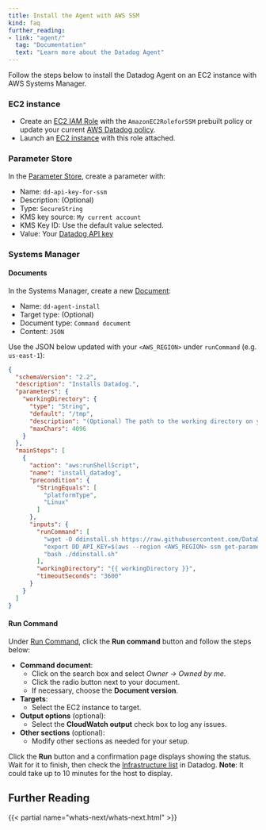 ```yaml
---
title: Install the Agent with AWS SSM
kind: faq
further_reading:
- link: "agent/"
  tag: "Documentation"
  text: "Learn more about the Datadog Agent"
---
```


Follow the steps below to install the Datadog Agent on an EC2 instance with AWS Systems Manager.

### EC2 instance
* Create an [EC2 IAM Role][1] with the `AmazonEC2RoleforSSM` prebuilt policy or update your current [AWS Datadog policy][2].
* Launch an [EC2 instance][3] with this role attached.

### Parameter Store
In the [Parameter Store][4], create a parameter with:

* Name: `dd-api-key-for-ssm`
* Description: (Optional)
* Type: `SecureString`
* KMS key source: `My current account`
* KMS Key ID: Use the default value selected.
* Value: Your [Datadog API key][5]

### Systems Manager
#### Documents
In the Systems Manager, create a new [Document][6]:

* Name: `dd-agent-install`
* Target type: (Optional)
* Document type: `Command document`
* Content: `JSON`

Use the JSON below updated with your `<AWS_REGION>` under `runCommand` (e.g. `us-east-1`):
```json
{
  "schemaVersion": "2.2",
  "description": "Installs Datadog.",
  "parameters": {
    "workingDirectory": {
      "type": "String",
      "default": "/tmp",
      "description": "(Optional) The path to the working directory on your instance.",
      "maxChars": 4096
    }
  },
  "mainSteps": [
    {
      "action": "aws:runShellScript",
      "name": "install_datadog",
      "precondition": {
        "StringEquals": [
          "platformType",
          "Linux"
        ]
      },
      "inputs": {
        "runCommand": [
          "wget -O ddinstall.sh https://raw.githubusercontent.com/DataDog/datadog-agent/master/cmd/agent/install_script.sh",
          "export DD_API_KEY=$(aws --region <AWS_REGION> ssm get-parameters --names dd-api-key-for-ssm --with-decryption --query Parameters[].Value --output text)",
          "bash ./ddinstall.sh"
        ],
        "workingDirectory": "{{ workingDirectory }}",
        "timeoutSeconds": "3600"
      }
    }
  ]
}
```

#### Run Command
Under [Run Command][7], click the **Run command** button and follow the steps below:

* **Command document**:
    * Click on the search box and select *Owner -> Owned by me*.
    * Click the radio button next to your document.
    * If necessary, choose the **Document version**.
* **Targets**:
    * Select the EC2 instance to target.
* **Output options** (optional):
    * Select the **CloudWatch output** check box to log any issues.
* **Other sections** (optional):
    * Modify other sections as needed for your setup.

Click the **Run** button and a confirmation page displays showing the status. Wait for it to finish, then check the [Infrastructure list][8] in Datadog. **Note**: It could take up to 10 minutes for the host to display.

## Further Reading

{{< partial name="whats-next/whats-next.html" >}}

[1]: https://console.aws.amazon.com/iam/home?#/roles
[2]: /integrations/amazon_web_services/?tab=allpermissions#datadog-aws-iam-policy
[3]: https://console.aws.amazon.com/ec2/v2/home
[4]: https://console.aws.amazon.com/systems-manager/parameters
[5]: https://app.datadoghq.com/account/settings#api
[6]: https://console.aws.amazon.com/systems-manager/documents
[7]: https://console.aws.amazon.com/systems-manager/run-command/executing-commands
[8]: https://app.datadoghq.com/infrastructure
